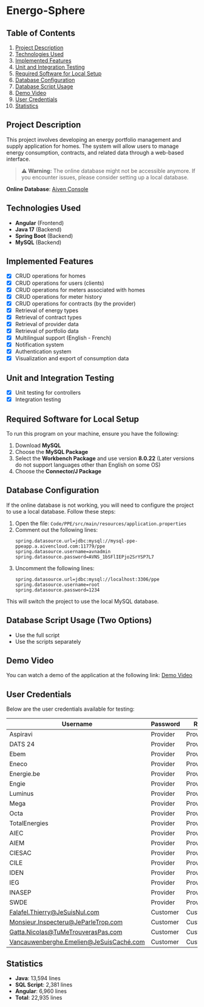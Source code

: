 # Energo-Sphere

## Table of Contents
1. [Project Description](#project-description)
2. [Technologies Used](#technologies-used)
3. [Implemented Features](#implemented-features)
4. [Unit and Integration Testing](#unit-and-integration-testing)
5. [Required Software for Local Setup](#required-software-for-local-setup)
6. [Database Configuration](#database-configuration)
7. [Database Script Usage](#database-script-usage-two-options)
8. [Demo Video](#demo-video)
9. [User Credentials](#user-credentials)
10. [Statistics](#statistics)

## Project Description
This project involves developing an energy portfolio management and supply application for homes. The system will allow users to manage energy consumption, contracts, and related data through a web-based interface.

> **⚠️ Warning:** The online database might not be accessible anymore. If you encounter issues, please consider setting up a local database.

**Online Database**: [Aiven Console](https://console.aiven.io)

## Technologies Used
- **Angular** (Frontend)
- **Java 17** (Backend)
- **Spring Boot** (Backend)
- **MySQL** (Backend)

## Implemented Features
- [X] CRUD operations for homes
- [X] CRUD operations for users (clients)
- [X] CRUD operations for meters associated with homes
- [X] CRUD operations for meter history
- [X] CRUD operations for contracts (by the provider)
- [X] Retrieval of energy types
- [X] Retrieval of contract types
- [X] Retrieval of provider data
- [X] Retrieval of portfolio data
- [X] Multilingual support (English - French)
- [X] Notification system
- [X] Authentication system
- [X] Visualization and export of consumption data

## Unit and Integration Testing
- [X] Unit testing for controllers
- [X] Integration testing

## Required Software for Local Setup
To run this program on your machine, ensure you have the following:

1. Download **MySQL**
2. Choose the **MySQL Package**
3. Select the **Workbench Package** and use version **8.0.22** (Later versions do not support languages other than English on some OS)
4. Choose the **Connector/J Package**

## Database Configuration
If the online database is not working, you will need to configure the project to use a local database. Follow these steps:

1. Open the file: `Code/PPE/src/main/resources/application.properties`
2. Comment out the following lines:
    ```properties
    spring.datasource.url=jdbc:mysql://mysql-ppe-ppeapp.a.aivencloud.com:11779/ppe
    spring.datasource.username=avnadmin
    spring.datasource.password=AVNS_1bSFlIEPjo2SrYSP7L7
    ```
3. Uncomment the following lines:
    ```properties
    spring.datasource.url=jdbc:mysql://localhost:3306/ppe
    spring.datasource.username=root
    spring.datasource.password=1234
    ```
This will switch the project to use the local MySQL database.

## Database Script Usage (Two Options)
- Use the full script
- Use the scripts separately

## Demo Video
You can watch a demo of the application at the following link: [Demo Video](https://youtu.be/uA8XNadRcqo)

## User Credentials
Below are the user credentials available for testing:

| Username                                           | Password  | Role      |
|----------------------------------------------------|-----------|-----------|
| Aspiravi                                           | Provider  | Provider  |
| DATS 24                                            | Provider  | Provider  |
| Ebem                                               | Provider  | Provider  |
| Eneco                                              | Provider  | Provider  |
| Energie.be                                         | Provider  | Provider  |
| Engie                                              | Provider  | Provider  |
| Luminus                                            | Provider  | Provider  |
| Mega                                               | Provider  | Provider  |
| Octa                                               | Provider  | Provider  |
| TotalEnergies                                      | Provider  | Provider  |
| AIEC                                               | Provider  | Provider  |
| AIEM                                               | Provider  | Provider  |
| CIESAC                                             | Provider  | Provider  |
| CILE                                               | Provider  | Provider  |
| IDEN                                               | Provider  | Provider  |
| IEG                                                | Provider  | Provider  |
| INASEP                                             | Provider  | Provider  |
| SWDE                                               | Provider  | Provider  |
| Falafel.Thierry@JeSuisNul.com                      | Customer  | Customer  |
| Monsieur.Inspecteru@JeParleTrop.com                | Customer  | Customer  |
| Gatta.Nicolas@TuMeTrouverasPas.com                 | Customer  | Customer  |
| Vancauwenberghe.Emelien@JeSuisCaché.com            | Customer  | Customer  |

## Statistics
- **Java**: 13,594 lines
- **SQL Script**: 2,381 lines
- **Angular**: 6,960 lines
- **Total**: 22,935 lines
